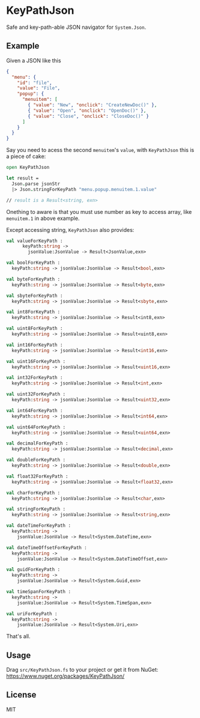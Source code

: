 # KeyPathJson

Safe and key-path-able JSON navigator for `System.Json`.

## Example

Given a JSON like this

```json
{
  "menu": {
    "id": "file",
    "value": "File",
    "popup": {
      "menuitem": [
        { "value": "New", "onclick": "CreateNewDoc()" },
        { "value": "Open", "onclick": "OpenDoc()" },
        { "value": "Close", "onclick": "CloseDoc()" }
      ]
    }
  }
}
```

Say you need to acess the second `menuitem`'s `value`, with `KeyPathJson` this is a piece of cake:

```fsharp
open KeyPathJson

let result =
  Json.parse jsonStr
  |> Json.stringForKeyPath "menu.popup.menuitem.1.value"

// result is a Result<string, exn>
```

Onething to aware is that you must use number as key to access array, like `menuitem.1` in above example.

Except accessing string, `KeyPathJson` also provides:

```fsharp
val valueForKeyPath :
      keyPath:string ->
        jsonValue:JsonValue -> Result<JsonValue,exn>

val boolForKeyPath :
  keyPath:string -> jsonValue:JsonValue -> Result<bool,exn>

val byteForKeyPath :
  keyPath:string -> jsonValue:JsonValue -> Result<byte,exn>

val sbyteForKeyPath :
  keyPath:string -> jsonValue:JsonValue -> Result<sbyte,exn>

val int8ForKeyPath :
  keyPath:string -> jsonValue:JsonValue -> Result<int8,exn>

val uint8ForKeyPath :
  keyPath:string -> jsonValue:JsonValue -> Result<uint8,exn>

val int16ForKeyPath :
  keyPath:string -> jsonValue:JsonValue -> Result<int16,exn>

val uint16ForKeyPath :
  keyPath:string -> jsonValue:JsonValue -> Result<uint16,exn>

val int32ForKeyPath :
  keyPath:string -> jsonValue:JsonValue -> Result<int,exn>

val uint32ForKeyPath :
  keyPath:string -> jsonValue:JsonValue -> Result<uint32,exn>

val int64ForKeyPath :
  keyPath:string -> jsonValue:JsonValue -> Result<int64,exn>

val uint64ForKeyPath :
  keyPath:string -> jsonValue:JsonValue -> Result<uint64,exn>

val decimalForKeyPath :
  keyPath:string -> jsonValue:JsonValue -> Result<decimal,exn>

val doubleForKeyPath :
  keyPath:string -> jsonValue:JsonValue -> Result<double,exn>

val float32ForKeyPath :
  keyPath:string -> jsonValue:JsonValue -> Result<float32,exn>

val charForKeyPath :
  keyPath:string -> jsonValue:JsonValue -> Result<char,exn>

val stringForKeyPath :
  keyPath:string -> jsonValue:JsonValue -> Result<string,exn>

val dateTimeForKeyPath :
  keyPath:string ->
    jsonValue:JsonValue -> Result<System.DateTime,exn>

val dateTimeOffsetForKeyPath :
  keyPath:string ->
    jsonValue:JsonValue -> Result<System.DateTimeOffset,exn>

val guidForKeyPath :
  keyPath:string ->
    jsonValue:JsonValue -> Result<System.Guid,exn>

val timeSpanForKeyPath :
  keyPath:string ->
    jsonValue:JsonValue -> Result<System.TimeSpan,exn>

val uriForKeyPath :
  keyPath:string ->
    jsonValue:JsonValue -> Result<System.Uri,exn>
```

That's all.

## Usage

Drag `src/KeyPathJson.fs` to your project or get it from NuGet: <https://www.nuget.org/packages/KeyPathJson/>

## License

MIT
